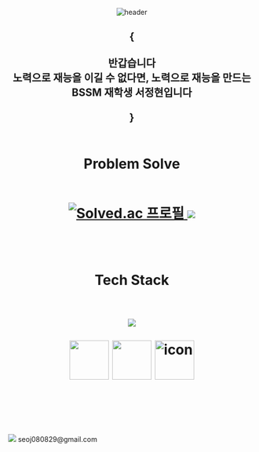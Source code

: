 <div align = "center">
  <p align="center">
    <img src="https://capsule-render.vercel.app/api?type=waving&text=CraftsManShip&height=220&color=gradient&customColorList=0,2,2,5,30&animation=twinkling" alt="header">
  </p>
  <h2>{<br><br> 반갑습니다<br>노력으로 재능을 이길 수 없다면, 노력으로 재능을 만드는<br>BSSM 재학생 서정현입니다<br><br>}<br><br></h2>
  <h1> <b>Problem Solve<br><br></b>
    <p align="center">
    <a href="https://solved.ac/august080829">
      <img src="http://mazassumnida.wtf/api/v2/generate_badge?boj=august080829" alt="Solved.ac 프로필">
    </a>
      <img src="http://mazandi.herokuapp.com/api?handle=august080829&theme=warm"/>
  </p>
    <br>
  </h1>
  <h1>
    <b>Tech Stack<br><br></b>
    <p align="center">
    <img src="https://github-readme-stats.vercel.app/api/top-langs/?username=CraftsManShip001&layout=compact"/>
    </p>
    <img src="https://techstack-generator.vercel.app/python-icon.svg" width="80" height="80" />
    <img src="https://techstack-generator.vercel.app/js-icon.svg" width="80" height="80" />
    <img src="https://techstack-generator.vercel.app/ts-icon.svg" alt="icon" width="80" height="80" /></div><br />
    <br>
    <br>
  </h1>
  <br><br>
  <img src="https://img.shields.io/badge/Gmail-EA4335.svg?style=flat-square&logo=Gmail&logoColor=white"/> seoj080829@gmail.com
  <br>
  <br>
</div>
